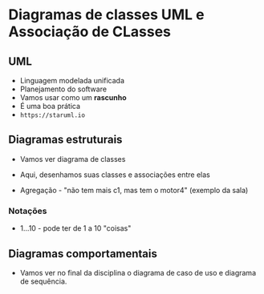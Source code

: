 # Diagramas de classes UML e Associação de CLasses

## UML

- Linguagem modelada unificada
- Planejamento do software
- Vamos usar como um **rascunho**
- É uma boa prática
- `https://staruml.io`

## Diagramas estruturais
- Vamos ver diagrama de classes
- Aqui, desenhamos suas classes e associações entre elas

- Agregação - "não tem mais c1, mas tem o motor4" (exemplo da sala)

### Notações
- 1...10 - pode ter de 1 a 10 "coisas"

## Diagramas comportamentais
- Vamos ver no final da disciplina o diagrama de caso de uso e diagrama de sequência.